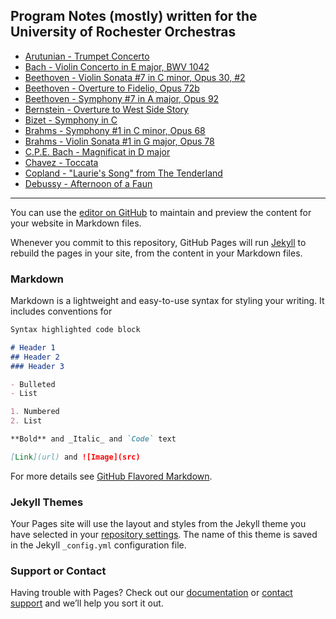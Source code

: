 ## Program Notes (mostly) written for the University of Rochester Orchestras

* [Arutunian - Trumpet Concerto](./Arutunian_Concerto.html) 
* [Bach - Violin Concerto in E major, BWV 1042](./Bach_Concerto.md) 
* [Beethoven - Violin Sonata #7 in C minor, Opus 30, #2](./Beethoven_Sonata.md) 
* [Beethoven - Overture to Fidelio, Opus 72b](./Beethoven_Overture.md) 
* [Beethoven - Symphony #7 in A major, Opus 92](./Beethoven_Symphony.md) 
* [Bernstein - Overture to West Side Story](./Bernstein_Overture.md) 
* [Bizet - Symphony in C](./Bizet_Symphony.md) 
* [Brahms - Symphony #1 in C minor, Opus 68](./Brahms_Sonata.md) 
* [Brahms - Violin Sonata #1 in G major, Opus 78](./Brahms_Sonata.md) 
* [C.P.E. Bach - Magnificat in D major](./CPEBach_Magnificat.md) 
* [Chavez - Toccata](./Chavez_Toccata.md) 
* [Copland - "Laurie's Song" from The Tenderland](./Copland_Song.md) 
* [Debussy - Afternoon of a Faun](./Debussy_Afternoon.md) 

---
You can use the [editor on GitHub](https://github.com/jsundram/program-notes/edit/gh-pages/index.md) to maintain and preview the content for your website in Markdown files.

Whenever you commit to this repository, GitHub Pages will run [Jekyll](https://jekyllrb.com/) to rebuild the pages in your site, from the content in your Markdown files.

### Markdown

Markdown is a lightweight and easy-to-use syntax for styling your writing. It includes conventions for

```markdown
Syntax highlighted code block

# Header 1
## Header 2
### Header 3

- Bulleted
- List

1. Numbered
2. List

**Bold** and _Italic_ and `Code` text

[Link](url) and ![Image](src)
```

For more details see [GitHub Flavored Markdown](https://guides.github.com/features/mastering-markdown/).

### Jekyll Themes

Your Pages site will use the layout and styles from the Jekyll theme you have selected in your [repository settings](https://github.com/jsundram/program-notes/settings/pages). The name of this theme is saved in the Jekyll `_config.yml` configuration file.

### Support or Contact

Having trouble with Pages? Check out our [documentation](https://docs.github.com/categories/github-pages-basics/) or [contact support](https://support.github.com/contact) and we’ll help you sort it out.
